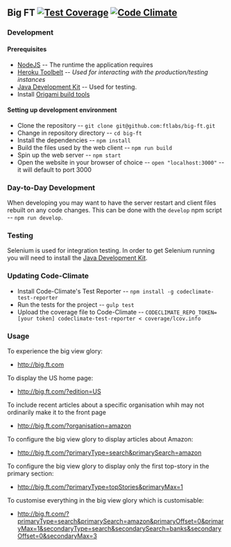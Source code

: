 ## Big FT [![Test Coverage](https://codeclimate.com/github/ftlabs/big-ft/badges/coverage.svg)](https://codeclimate.com/github/ftlabs/big-ft/coverage) [![Code Climate](https://codeclimate.com/github/ftlabs/big-ft/badges/gpa.svg)](https://codeclimate.com/github/ftlabs/big-ft)

### Development

#### Prerequisites
- [NodeJS](https://nodejs.org/en/) -- The runtime the application requires
- [Heroku Toolbelt](https://toolbelt.heroku.com/) -- _Used for interacting with the production/testing instances_
- [Java Development Kit](http://www.oracle.com/technetwork/java/javase/downloads/index.html) -- Used for testing.
- Install [Origami build tools](http://origami.ft.com/docs/developer-guide/building-modules/)

#### Setting up development environment
- Clone the repository -- `git clone git@github.com:ftlabs/big-ft.git`
- Change in repository directory -- `cd big-ft`
- Install the dependencies -- `npm install`
- Build the files used by the web client -- `npm run build`
- Spin up the web server -- `npm start`
- Open the website in your browser of choice -- `open "localhost:3000"` -- it will default to port 3000

### Day-to-Day Development
When developing you may want to have the server restart and client files rebuilt on any code changes. This can be done with the `develop` npm script -- `npm run develop`.

### Testing
Selenium is used for integration testing. In order to get Selenium running you will need to install the [Java Development Kit](http://www.oracle.com/technetwork/java/javase/downloads/index.html).

### Updating Code-Climate
- Install Code-Climate's Test Reporter -- `npm install -g codeclimate-test-reporter`
- Run the tests for the project -- `gulp test`
- Upload the coverage file to Code-Climate -- `CODECLIMATE_REPO_TOKEN=[your token] codeclimate-test-reporter < coverage/lcov.info`

### Usage

To experience the big view glory: 

- http://big.ft.com

To display the US home page:

- http://big.ft.com/?edition=US

To include recent articles about a specific organisation whih may not ordinarily make it to the front page

- http://big.ft.com/?organisation=amazon

To configure the big view glory to display articles about Amazon:

- http://big.ft.com/?primaryType=search&primarySearch=amazon

To configure the big view glory to display only the first top-story in the primary section:

- http://big.ft.com/?primaryType=topStories&primaryMax=1

To customise everything in the big view glory which is customisable:

- http://big.ft.com/?primaryType=search&primarySearch=amazon&primaryOffset=0&primaryMax=1&secondaryType=search&secondarySearch=banks&secondaryOffset=0&secondaryMax=3
